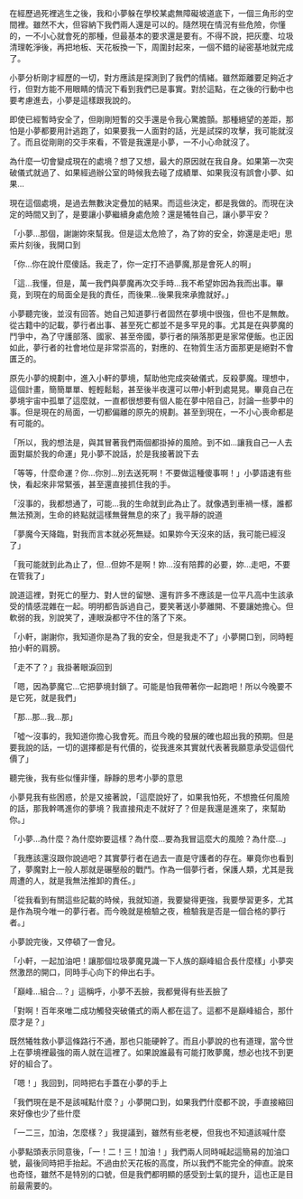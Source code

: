 在經歷過死裡逃生之後，我和小夢躲在學校某處無障礙坡道底下，一個三角形的空間裡。雖然不大，但容納下我們兩人還是可以的。隨然現在情況有些危險，你懂的，一不小心就會死的那種，但最基本的要求還是要有。不得不說，把灰塵、垃圾清理乾淨後，再把地板、天花板換一下，周圍封起來，一個不錯的祕密基地就完成了。

小夢分析剛才經歷的一切，對方應該是探測到了我們的情緒。雖然距離要足夠近才行，但對方能不用眼睛的情況下看到我們已是事實。對於這點，在之後的行動中也要考慮進去，小夢是這樣跟我說的。

即使已經暫時安全了，但剛剛短暫的交手還是令我心驚膽顫。那種絕望的差距，那怕是小夢都要用計逃跑了，如果要我一人面對的話，光是試探的攻擊，我可能就沒了。而且從剛剛的交手來看，不管是我還是小夢，一不小心命就沒了。

為什麼一切會變成現在的處境？想了又想，最大的原因就在我自身。如果第一次突破儀式就過了、如果經過辦公室的時候我去碰了成績單、如果我沒有誤會小夢、如果…

現在這個處境，是過去無數決定疊加的結果。而這些決定，都是我做的。而現在決定的時間又到了，是要讓小夢繼續身處危險？還是犧牲自己，讓小夢平安？

「小夢…那個，謝謝妳來幫我。但是這太危險了，為了妳的安全，妳還是走吧」思索片刻後，我開口到

「你…你在說什麼傻話。我走了，你一定打不過夢魔,那是會死人的啊」

「這…我懂，但是，萬一我們與夢魔再次交手時…我不希望妳因為我而出事。畢竟，到現在的局面全是我的責任，而後果…後果我來承擔就好。」

小夢聽完後，並沒有回答。她自己知道夢行者固然在夢境中很強，但也不是無敵。從古籍中的記載，夢行者出事、甚至死亡都並不是多罕見的事。尤其是在與夢魔的鬥爭中，為了守護部落、國家、甚至帝國，夢行者的隕落那更是家常便飯。也正因如此，夢行者的社會地位是非常崇高的，對應的、在物質生活方面那更是絕對不會匱乏的。

原先小夢的規劃中，進入小軒的夢境，幫助他完成突破儀式，反殺夢魔。理想中，這個計畫，簡簡單單、輕輕鬆鬆，甚至後半夜還可以帶小軒到處晃晃。畢竟自己在夢境宇宙中孤單了這麼就，一直都很想要有個人能在夢中陪自己，討論一些夢中的事。但是現在的局面，一切都偏離的原先的規劃。甚至到現在，一不小心喪命都是有可能的。

「所以，我的想法是，與其冒著我們兩個都掛掉的風險。到不如…讓我自己一人去面對屬於我的命運」見小夢不說話，於是我接著說下去

「等等，什麼命運？你…你別…別去送死啊！不要做這種傻事啊！」小夢語速有些快，看起來非常緊張，甚至還直接抓住我的手。

「沒事的，我都想通了，可能…我的生命就到此為止了。就像遇到車禍一樣，誰都無法預測，生命的終點就這樣無聲無息的來了」我平靜的說道

「夢魔今天降臨，對我而言本就必死無疑。如果妳今天沒來的話，我可能已經沒了」

「我可能就到此為止了，但…但妳不是啊！妳…沒有陪葬的必要，妳…走吧，不要在管我了」

說道這裡，對死亡的壓力、對人世的留戀、還有許多不應該是一位平凡高中生該承受的情感混雜在一起。明明都告訴過自己，要笑著送小夢離開、不要讓她擔心。但軟弱的我，別說笑了，連眼淚都守不住的落了下來。

「小軒，謝謝你，我知道你是為了我的安全，但是我走不了」小夢開口到，同時輕拍小軒的肩膀。

「走不了？」我掛著眼淚回到

「嗯，因為夢魔它…它把夢境封鎖了。可能是怕我帶著你一起跑吧！所以今晚要不是它死，就是我們」

「那…那…我…那」

「噓～沒事的，我知道你擔心我會死。而且今晚的發展的確也超出我的預期。但是要我說的話，一切的選擇都是有代價的，從我進來其實就代表著我願意承受這個代價了」

聽完後，我有些似懂非懂，靜靜的思考小夢的意思

小夢見我有些困惑，於是又接著說，「這麼說好了，如果我怕死，不想擔任何風險的話，那我幹嗎進你的夢境？我直接飛走不就好了？但是我還是進來了，來幫助你。」

「小夢…為什麼？為什麼妳要這樣？為什麼…要為我冒這麼大的風險？為什麼…」

「我應該還沒跟你說過吧？其實夢行者在過去一直是守護者的存在。畢竟你也看到了，夢魔對上一般人那就是碾壓般的戰鬥。作為一個夢行者，保護人類，尤其是我周遭的人，就是我無法推卸的責任。」

「從我看到有關這些記載的時候，我就知道，我要變得更強，我要學習更多，尤其是作為現今唯一的夢行者。而今晚就是檢驗之夜，檢驗我是否是一個合格的夢行者。」

小夢說完後，又停頓了一會兒。

「小軒，一起加油吧！讓那個垃圾夢魔見識一下人族的巔峰組合長什麼樣」小夢突然激昂的開口，同時手心向下的伸出右手。

「巔峰…組合…？」這稱呼，小夢不丟臉，我都覺得有些丟臉了

「對啊！百年來唯二成功觸發突破儀式的兩人都在這了。這都不是巔峰組合，那什麼才是？」

既然犧牲救小夢這條路行不通，那也只能硬幹了。而且小夢說的也有道理，當今世上在夢境裡最強的兩人就在這裡了。如果說誰最有可能打敗夢魔，想必也找不到更好的組合了。

「嗯！」我回到，同時把右手蓋在小夢的手上

「我們現在是不是該喊點什麼？」小夢開口到，如果我們什麼都不說，手直接縮回來好像也少了些什麼

「一二三，加油，怎麼樣？」我提議到，雖然有些老梗，但我也不知道該喊什麼

小夢點頭表示同意後，「一！二！三！加油！」我們兩人同時喊起這簡易的加油口號，最後同時把手抬起。不過由於天花板的高度，所以我們不能完全的伸直。說來也奇怪，雖然不是特別的口號，但是我們都明顯的感受到士氣的提升，這也正是目前最需要的。
